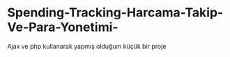 # Spending-Tracking-Harcama-Takip-Ve-Para-Yonetimi-
Ajax ve php kullanarak yapmış olduğum küçük bir proje
